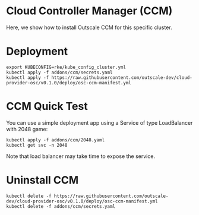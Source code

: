 # Cloud Controller Manager (CCM)

Here, we show how to install Outscale CCM for this specific cluster.

# Deployment

```
export KUBECONFIG=rke/kube_config_cluster.yml
kubectl apply -f addons/ccm/secrets.yaml
kubectl apply -f https://raw.githubusercontent.com/outscale-dev/cloud-provider-osc/v0.1.0/deploy/osc-ccm-manifest.yml
```

# CCM Quick Test

You can use a simple deployment app using a Service of type LoadBalancer with 2048 game:
```
kubectl apply -f addons/ccm/2048.yaml
kubectl get svc -n 2048
```

Note that load balancer may take time to expose the service.

# Uninstall CCM

```
kubectl delete -f https://raw.githubusercontent.com/outscale-dev/cloud-provider-osc/v0.1.0/deploy/osc-ccm-manifest.yml
kubectl delete -f addons/ccm/secrets.yaml
```
